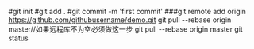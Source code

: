 #git init
#git add .
#git commit -m 'first commit'
###git remote add origin https://github.com/githubusername/demo.git
git pull --rebase origin master//如果远程库不为空必须做这一步
git pull --rebase origin master
git status